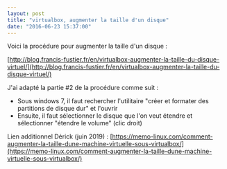 ```yaml
---
layout: post
title: "virtualbox, augmenter la taille d'un disque"
date: "2016-06-23 15:37:00"
---
```

Voici la procédure pour augmenter la taille d'un disque :

[http://blog.francis-fustier.fr/en/virtualbox-augmenter-la-taille-du-disque-virtuel/](http://blog.francis-fustier.fr/en/virtualbox-augmenter-la-taille-du-disque-virtuel/)

<script src="https://pastebin.com/embed_js/4iBWjeaq"></script>

J'ai adapté la partie #2 de la procédure comme suit :



- Sous windows 7, il faut rechercher l'utilitaire "créer et formater des partitions de disque dur" et l'ouvrir
- Ensuite, il faut sélectionner le disque que l'on veut étendre et sélectionner "étendre le volume" (clic droit)


Lien additionnel Dérick (juin 2019) : [https://memo-linux.com/comment-augmenter-la-taille-dune-machine-virtuelle-sous-virtualbox/](https://memo-linux.com/comment-augmenter-la-taille-dune-machine-virtuelle-sous-virtualbox/)
